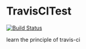 # TravisCITest
[![Build Status](https://travis-ci.org/TengyuMaVandy/TravisCITest.svg?branch=master)](https://travis-ci.org/TengyuMaVandy/TravisCITest)

learn the principle of travis-ci
